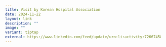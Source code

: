 ```yaml
---
title: Visit by Korean Hospital Association
date: 2024-11-22
layout: link
description: ""
image: ""
variant: tiptap
external: https://www.linkedin.com/feed/update/urn:li:activity:7266745843196542976
---
```

